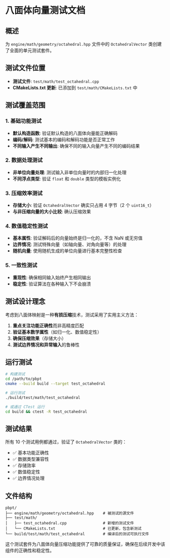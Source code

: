 # 八面体向量测试文档

## 概述

为 `engine/math/geometry/octahedral.hpp` 文件中的 `OctahedralVector` 类创建了全面的单元测试套件。

## 测试文件位置

- **测试文件**: `test/math/test_octahedral.cpp`
- **CMakeLists.txt 更新**: 已添加到 `test/math/CMakeLists.txt` 中

## 测试覆盖范围

### 1. 基础功能测试
- **默认构造函数**: 验证默认构造的八面体向量能正确解码
- **编码/解码**: 测试基本的编码和解码功能是否正常工作
- **不同输入产生不同输出**: 确保不同的输入向量产生不同的编码结果

### 2. 数据处理测试
- **非单位向量处理**: 测试输入非单位向量时的内部归一化处理
- **不同浮点类型**: 验证 `float` 和 `double` 类型的模板实例化

### 3. 压缩效率测试
- **存储大小**: 验证 `OctahedralVector` 确实只占用 4 字节（2 个 `uint16_t`）
- **与非压缩向量的大小比较**: 确认压缩效果

### 4. 数值稳定性测试
- **基本属性**: 验证解码后的向量始终是归一化的，不含 NaN 或无穷值
- **边界情况**: 测试特殊向量（如轴向量、对角向量等）的处理
- **随机向量**: 使用随机生成的单位向量进行基本完整性检查

### 5. 一致性测试
- **重现性**: 确保相同输入始终产生相同输出
- **稳定性**: 验证算法在各种输入下不会崩溃

## 测试设计理念

考虑到八面体映射是一种**有损压缩**技术，测试采用了实用主义方法：

1. **重点关注功能正确性**而非高精度匹配
2. **验证基本数学属性**（如归一化、数值稳定性）
3. **确保压缩效果**（存储大小）
4. **测试边界情况和异常输入**的鲁棒性

## 运行测试

```bash
# 构建测试
cd /path/to/pbpt
cmake --build build --target test_octahedral

# 运行测试
./build/test/math/test_octahedral

# 或通过 CTest 运行
cd build && ctest -R test_octahedral
```

## 测试结果

所有 10 个测试用例都通过，验证了 `OctahedralVector` 类的：
- ✅ 基本功能正确性
- ✅ 数据类型兼容性
- ✅ 存储效率
- ✅ 数值稳定性
- ✅ 边界情况处理

## 文件结构

```
pbpt/
├── engine/math/geometry/octahedral.hpp    # 被测试的源文件
├── test/math/
│   ├── test_octahedral.cpp                # 新增的测试文件
│   └── CMakeLists.txt                     # 已更新，包含新测试
└── build/test/math/test_octahedral        # 编译后的测试可执行文件
```

这个测试套件为八面体向量压缩功能提供了可靠的质量保证，确保在后续开发中该组件的正确性和稳定性。
